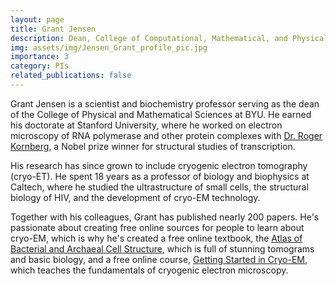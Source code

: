 ```yaml
---
layout: page
title: Grant Jensen
description: Dean, College of Computational, Mathematical, and Physical Sciences
img: assets/img/Jensen_Grant_profile_pic.jpg
importance: 3
category: PIs
related_publications: false
---
```


Grant Jensen is a scientist and biochemistry professor serving as the dean of the College of Physical and Mathematical Sciences at BYU. He earned his doctorate at Stanford University, where he worked on electron microscopy of RNA polymerase and other protein complexes with [Dr. Roger Kornberg](https://www.nobelprize.org/prizes/chemistry/2006/kornberg/facts/), a Nobel prize winner for structural studies of transcription. 

His research has since grown to include cryogenic electron tomography (cryo-ET). He spent 18 years as a professor of biology and biophysics at Caltech, where he studied the ultrastructure of small cells, the structural biology of HIV, and the development of cryo-EM technology. 

Together with his colleagues, Grant has published nearly 200 papers. He's passionate about creating free online sources for people to learn about cryo-EM, which is why he's created a free online textbook, the [Atlas of Bacterial and Archaeal Cell Structure](https://www.cellstructureatlas.org/), which is full of stunning tomograms and basic biology, and a free online course, [Getting Started in Cryo-EM](https://cryo-em-course.caltech.edu/), which teaches the fundamentals of cryogenic electron microscopy. 
